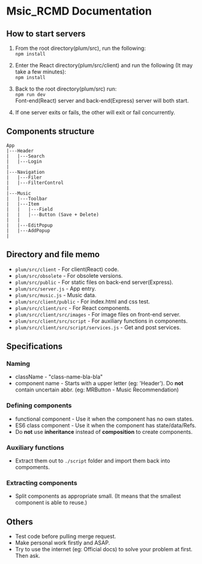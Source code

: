 # Msic_RCMD Documentation

## How to start servers
1. From the root directory(plum/src), run the following:  
    `npm install`  

2. Enter the React directory(plum/src/client) and run the following (It may take a few minutes):  
	`npm install`  

3. Back to the root directory(plum/src) run:  
    `npm run dev`  
    Font-end(React) server and back-end(Express) server will both start. 

4. If one server exits or fails, the other will exit or fail concurrently.

## Components structure
    App 
    |---Header  
    |   |---Search  
    |   |---Login
    |
    |---Navigation
    |   |---Filer
    |   |---FilterControl
    |
    |---Music
    |   |---Toolbar
    |   |---Item
    |   |   |---Field
    |   |   |---Button (Save + Delete)
    |   |
    |   |---EditPopup
    |   |---AddPopup
    |   

## Directory and file memo
* `plum/src/client` - For client(React) code.
* `plum/src/obsolete` - For obsolete versions.
* `plum/src/public` - For static files on back-end server(Express).
* `plum/src/server.js` - App entry.
* `plum/src/music.js` - Music data.
* `plum/src/client/public` -  For index.html and css test.
* `plum/src/client/src` - For React components.
* `plum/src/client/src/images` - For image files on front-end server.
* `plum/src/client/src/script` - For auxiliary functions in components.
* `plum/src/client/src/script/services.js` - Get and post services.

## Specifications
### Naming
* className - "class-name-bla-bla"
* component name - Starts with a upper letter (eg: 'Header'). Do **not** contain uncertain abbr. (eg: MRButton - Music Recommendation)

### Defining components
* functional component - Use it when the component has no own states.
* ES6 class component - Use it when the component has state/data/Refs.
* Do **not** use **inheritance** instead of **composition** to create components.   

### Auxiliary functions
* Extract them out to `./script` folder and import them back into compoments.

### Extracting components
* Split components as appropriate small. (It means that the smallest component is able to reuse.)  

## Others
* Test code before pulling merge request.
* Make personal work firstly and ASAP.
* Try to use the internet (eg: Official docs) to solve your problem at first. Then ask. 


